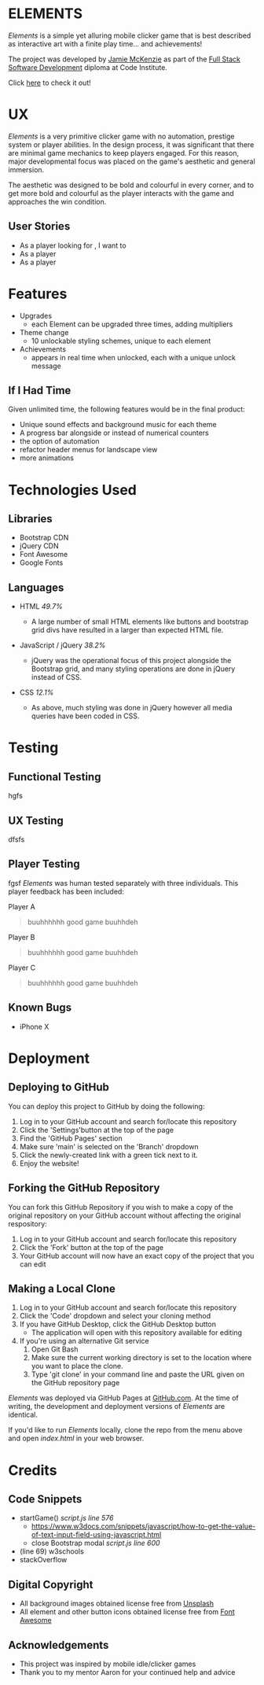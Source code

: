# **ELEMENTS**
*Elements* is a simple yet alluring mobile clicker game that is best described as interactive art with a finite play time... and achievements!

The project was developed by [Jamie McKenzie](https://github.com/JamieM-Hub) as part of the [Full Stack Software Development](https://codeinstitute.net) diploma at Code Institute.

Click [here](http://https://jamiem-hub.github.io/JM-Idle-Game/) to check it out!

# UX

*Elements* is a very primitive clicker game with no automation, prestige system or player abilities.
In the design process, it was significant that there are minimal game mechanics to keep players engaged. For this reason, major developmental focus was placed on the game's aesthetic and general immersion.

The aesthetic was designed to be bold and colourful in every corner, and to get more bold and colourful as the player interacts with the game and approaches the win condition.

## User Stories

- As a player looking for , I want to
- As a player
- As a player

# Features
- Upgrades
    - each Element can be upgraded three times, adding multipliers
- Theme change
    - 10 unlockable styling schemes, unique to each element
- Achievements
    - appears in real time when unlocked, each with a unique unlock message

## If I Had Time
Given unlimited time, the following features would be in the final product:
- Unique sound effects and background music for each theme
- A progress bar alongside or instead of numerical counters
- the option of automation
- refactor header menus for landscape view
- more animations

# Technologies Used
## Libraries
- Bootstrap CDN
- jQuery CDN
- Font Awesome
- Google Fonts
## Languages
- HTML *49.7%*
    - A large number of small HTML elements like buttons and bootstrap grid divs have resulted in a larger than expected HTML file.

- JavaScript / jQuery *38.2%*
    - jQuery was the operational focus of this project alongside the Bootstrap grid, and many styling operations are done in jQuery instead of CSS.

-  CSS *12.1%*
    - As above, much styling was done in jQuery however all media queries have been coded in CSS.

# Testing
## Functional Testing
hgfs
## UX Testing
dfsfs
## Player Testing
fgsf
*Elements* was human tested separately with three individuals. This player feedback has been included:

Player A
> buuhhhhhh good game buuhhdeh

Player B
> buuhhhhhh good game buuhhdeh

Player C
> buuhhhhhh good game buuhhdeh

## Known Bugs
- iPhone X
# Deployment
## Deploying to GitHub

You can deploy this project to GitHub by doing the following:

1. Log in to your GitHub account and search for/locate this repository
2. Click the 'Settings'button at the top of the page
3. Find the 'GitHub Pages' section
4. Make sure 'main' is selected on the 'Branch' dropdown
5. Click the newly-created link with a green tick next to it.
6. Enjoy the website!

## Forking the GitHub Repository
You can fork this GitHub Repository if you wish to make a copy of the original repository on your GitHub account without affecting the original respository:

1. Log in to your GitHub account and search for/locate this repository
2. Click the 'Fork' button at the top of the page
3. Your GitHub account will now have an exact copy of the project that you can edit

## Making a Local Clone
1. Log in to your GitHub account and search for/locate this repository
2. Click the 'Code' dropdown and select your cloning method
3. If you have GitHub Desktop, click the GitHub Desktop button
    * The application will open with this repository available for editing
4. If you're using an alternative Git service
    1. Open Git Bash
    2. Make sure the current working directory is set to the location where you want to place the clone.
    3. Type 'git clone' in your command line and paste the URL given on the GitHub repository page

*Elements* was deployed via GitHub Pages at [GitHub.com](https://GitHub.com). At the time of writing, the development and deployment versions of *Elements* are identical.

If you'd like to run *Elements* locally, clone the repo from the menu above and open *index.html* in your web browser.


# Credits
## Code Snippets
- startGame() *script.js line 576*
    - https://www.w3docs.com/snippets/javascript/how-to-get-the-value-of-text-input-field-using-javascript.html
    - close Bootstrap modal *script.js line 600*
- (line 69) w3schools
- stackOverflow

## Digital Copyright
- All background images obtained license free from [Unsplash](https://unsplash.com)
- All element and other button icons obtained license free from [Font Awesome](https://font-awesome.com)

## Acknowledgements
- This project was inspired by mobile idle/clicker games
- Thank you to my mentor Aaron for your continued help and advice